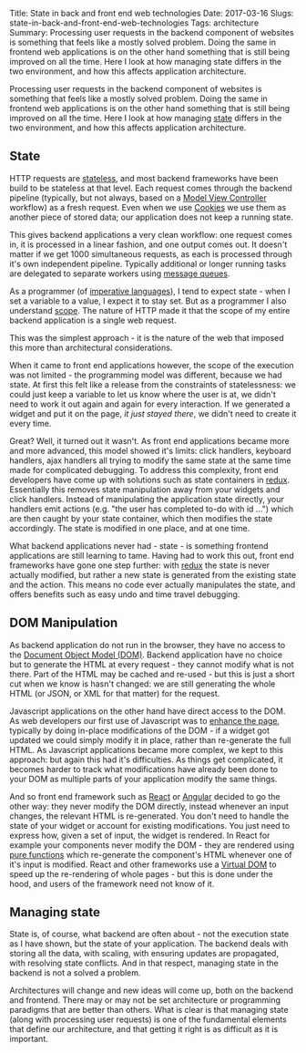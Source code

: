 Title: State in back and front end web technologies
Date: 2017-03-16
Slugs: state-in-back-and-front-end-web-technologies
Tags: architecture
Summary: Processing user requests in the backend component of websites is something that feels like a mostly solved problem. Doing the same in frontend web applications is on the other hand something that is still being improved on all the time. Here I look at how managing state differs in the two environment, and how this affects application architecture.

Processing user requests in the backend component of websites is something that feels like a mostly solved problem. Doing the same in frontend web applications is on the other hand something that is still being improved on all the time. Here I look at how managing [state](https://en.wikipedia.org/wiki/State_(computer_science)) differs in the two environment, and how this affects application architecture.

## State

HTTP requests are [stateless](https://en.wikipedia.org/wiki/Stateless_protocol), and most backend frameworks have been build to be stateless at that level. Each request comes through the backend pipeline (typically, but not always, based on a [Model View Controller](https://en.wikipedia.org/wiki/Model–view–controller) workflow) as a fresh request. Even when we use [Cookies](https://en.wikipedia.org/wiki/HTTP_cookie) we use them as another piece of stored data; our application does not keep a running state.

This gives backend applications a very clean workflow: one request comes in, it is processed in a linear fashion, and one output comes out. It doesn't matter if we get 1000 simultaneous requests, as each is processed through it's own independent pipeline. Typically additional or longer running tasks are delegated to separate workers using [message queues](https://en.wikipedia.org/wiki/Message_queue).

As a programmer (of [imperative languages](https://en.wikipedia.org/wiki/Imperative_programming)), I tend to expect state - when I set a variable to a value, I expect it to stay set. But as a programmer I also understand [scope](https://en.wikipedia.org/wiki/Scope_(computer_science)). The nature of HTTP made it that the scope of my entire backend application is a single web request. 

This was the simplest approach - it is the nature of the web that imposed this more than architectural considerations.

When it came to front end applications however, the scope of the execution was not limited - the programming model was different, because we had state. At first this felt like a release from the constraints of statelessness: we could just keep a variable to let us know where the user is at, we didn't need to work it out again and again for every interaction. If we generated a widget and put it on the page, *it just stayed there*, we didn't need to create it every time.

Great? Well, it turned out it wasn't. As front end applications became more and more advanced, this model showed it's limits: click handlers, keyboard handlers, ajax handlers all trying to modify the same state at the same time made for complicated debugging. To address this complexity, front end developers have come up with solutions such as state containers in [redux](http://redux.js.org/). Essentially this removes state manipulation away from your widgets and click handlers. Instead of manipulating the application state directly, your handlers emit actions (e.g. "the user has completed to-do with id ...") which are then caught by your state container, which then modifies the state accordingly. The state is modified in one place, and at one time.

What backend applications never had - state - is something frontend applications are still learning to tame. Having had to work this out, front end frameworks have gone one step further: with [redux](http://redux.js.org) the state is never actually modified, but rather a new state is generated from the existing state and the action. This means no code ever actually manipulates the state, and offers benefits such as easy undo and time travel debugging.

## DOM Manipulation

As backend application do not run in the browser, they have no access to the [Document Object Model (DOM)](https://en.wikipedia.org/wiki/Document_Object_Model). Backend application have no choice but to generate the HTML at every request - they cannot modify what is not there. Part of the HTML may be cached and re-used - but this is just a short cut when we know is hasn't changed: we are still generating the whole HTML (or JSON, or XML for that matter) for the request.

Javascript applications on the other hand have direct access to the DOM. As web developers our first use of Javascript was to [enhance the page](https://en.wikipedia.org/wiki/Progressive_enhancement), typically by doing in-place modifications of the DOM - if a widget got updated we could simply modify it in place, rather than re-generate the full HTML. As Javascript applications became more complex, we kept to this approach: but again this had it's difficulties. As things get complicated, it becomes harder to track what modifications have already been done to your DOM as multiple parts of your application modify the same things.

And so front end framework such as [React](https://facebook.github.io/react/) or [Angular](https://angular.io/) decided to go the other way: they never modify the DOM directly, instead whenever an input changes, the relevant HTML is re-generated. You don't need to handle the state of your widget or account for existing modifications. You just need to express how, given a set of input, the widget is rendered. In React for example your components never modify the DOM - they are rendered using [pure functions](https://en.wikipedia.org/wiki/Pure_function) which re-generate the component's HTML whenever one of it's input is modified. React and other frameworks use a [Virtual DOM](https://en.wikipedia.org/wiki/React_(JavaScript_library)#Virtual_DOM) to speed up the re-rendering of whole pages - but this is done under the hood, and users of the framework need not know of it.

## Managing state

State is, of course, what backend are often about - not the execution state as I have shown, but the state of your application. The backend deals with storing all the data, with scaling, with ensuring updates are propagated, with resolving state conflicts. And in that respect, managing state in the backend is not a solved a problem. 

Architectures will change and new ideas will come up, both on the backend and frontend. There may or may not be set architecture or programming paradigms that are better than others. What is clear is that managing state (along with processing user requests) is one of the fundamental elements that define our architecture, and that getting it right is as difficult as it is important.
